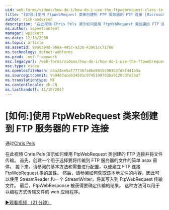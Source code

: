 ```yaml
---
uid: web-forms/videos/how-do-i/how-do-i-use-the-ftpwebrequest-class-to-create-an-ftp-connection-to-a-ftp-server
title: "[如何:]使用 FtpWebRequest 类来创建到 FTP 服务器的 FTP 连接 |Microsoft 文档"
author: rick-anderson
description: "在此视频 Chris Pels 演示如何使用 FtpWebRequest 类创建的 FTP 连接并将文件传输。 首先，创建到选择的简单.aspx 窗体..."
ms.author: aspnetcontent
manager: wpickett
ms.date: 12/18/2008
ms.topic: article
ms.assetid: 99a0394d-96aa-445c-a338-43961cc717e8
ms.technology: dotnet-webforms
ms.prod: .net-framework
msc.legacyurl: /web-forms/videos/how-do-i/how-do-i-use-the-ftpwebrequest-class-to-create-an-ftp-connection-to-a-ftp-server
msc.type: video
ms.openlocfilehash: d3a24ee5af77736fa0be8015c90153fd5f441b5a
ms.sourcegitcommit: 9a9483aceb34591c97451997036a9120c3fe2baf
ms.translationtype: MT
ms.contentlocale: zh-CN
ms.lasthandoff: 11/10/2017
---
```

<a name="how-do-i-use-the-ftpwebrequest-class-to-create-an-ftp-connection-to-a-ftp-server"></a>[如何:]使用 FtpWebRequest 类来创建到 FTP 服务器的 FTP 连接
====================
通过[Chris Pels](https://twitter.com/chrispels)

在此视频 Chris Pels 演示如何使用 FtpWebRequest 类创建的 FTP 连接并将文件传输。 首先，创建一个用于选择要将传输到 FTP 服务器的文件的简单.aspx 窗体。 接下来，请参阅的基本方法和需要进行配置，以便建立 FTP 连接 FtpWebRequest 类的属性。 然后，请参阅如何获取该本地文件的内容，因此可以使用 StreamReader 和一个 StreamWriter，将其写入到 FtpWebRequest 传输文件。 最后，FtpWebResponse 被获得要确定传输的结果。 这种方法可以用于以编程方式传输文件的 web 应用程序。

[&#9654;观看视频 （21 分钟）](https://channel9.msdn.com/Blogs/ASP-NET-Site-Videos/how-do-i-use-the-ftpwebrequest-class-to-create-an-ftp-connection-to-a-ftp-server)
